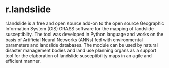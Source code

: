 # r.landslide
r.landslide is a free and open source add-on to the open source Geographic Information System (GIS) GRASS software for the mapping of landslide susceptiblity. The tool was developed in Python language and works on the basis of Artificial Neural Networks (ANNs) fed with environmental parameters and landslide databases. The module can be used by natural disaster management bodies and land use planning organs as a support tool for the elaboration of landslide susceptibility maps in an agile and efficient manner.
